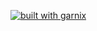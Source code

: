 [![built with garnix](https://img.shields.io/endpoint.svg?url=https%3A%2F%2Fgarnix.io%2Fapi%2Fbadges%2FLucasFA%2F.nixos)](https://garnix.io/repo/LucasFA/.nixos)
